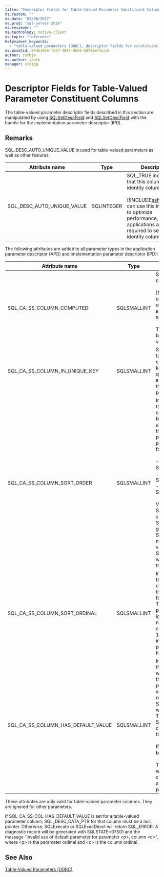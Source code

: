 ```yaml
---
title: "Descriptor Fields for Table-Valued Parameter Constituent Columns | Microsoft Docs"
ms.custom: ""
ms.date: "03/06/2017"
ms.prod: "sql-server-2014"
ms.reviewer: ""
ms.technology: native-client
ms.topic: "reference"
helpviewer_keywords: 
  - "table-valued parameters (ODBC), descriptor fields for constituent columns"
ms.assetid: 944b3968-fd47-4847-98d6-b87e8ef2acdc
author: rothja
ms.author: jroth
manager: craigg
---
```

# Descriptor Fields for Table-Valued Parameter Constituent Columns
  The table-valued parameter descriptor fields described in this section are manipulated by using [SQLSetDescField](../native-client-odbc-api/sqlsetdescfield.md) and [SQLSetDescField](../native-client-odbc-api/sqlsetdescfield.md) with the handle for the implementation parameter descriptor (IPD).  
  
## Remarks  
 SQL_DESC_AUTO_UNIQUE_VALUE is used for table-valued parameters as well as other features.  
  
|Attribute name|Type|Description|  
|--------------------|----------|-----------------|  
|SQL_DESC_AUTO_UNIQUE_VALUE|SQLINTEGER|SQL_TRUE indicates that this column is an identity column.<br /><br /> [!INCLUDE[ssNoVersion](../../includes/ssnoversion-md.md)] can use this information to optimize performance, but applications are not required to set it for identity columns.|  
  
 The following attributes are added to all parameter types in the application parameter descriptor (APD) and implementation parameter descriptor (IPD):  
  
|Attribute name|Type|Description|  
|--------------------|----------|-----------------|  
|SQL_CA_SS_COLUMN_COMPUTED|SQLSMALLINT|SQL_TRUE indicates that this column is computed.<br /><br /> [!INCLUDE[ssNoVersion](../../includes/ssnoversion-md.md)] can use this information to optimize performance, but applications are not required to set it for computed columns.<br /><br /> This attribute is ignored for bindings that are not table-valued parameter columns.|  
|SQL_CA_SS_COLUMN_IN_UNIQUE_KEY|SQLSMALLINT|SQL_TRUE indicates that a table-valued parameter column participates in a unique key. This can result in better query performance. This attribute is ignored for bindings that are not table-valued parameter columns.|  
|SQL_CA_SS_COLUMN_SORT_ORDER|SQLSMALLINT|Indicates the sort order of a table-valued parameter column. This can result in better query performance. This attribute is ignored for bindings that are not table-valued parameter columns. The possible values are the following:<br /><br /> -   SQL_SS_ASCENDING_ORDER<br />-   SQL_SS_DESCENDING_ORDER<br />-   SQL_SS_ORDER_UNSPECIFIED<br /><br /> Values other than SQL_SS_ASCENDING_ORDER and SQL_SS_DESCENDING_ORDER generate an error with SQLSTATE HY024 and message 'Invalid attribute value' and are treated as SQL_SS_ORDER_UNSPECIFIED, which is the default value for this attribute.|  
|SQL_CA_SS_COLUMN_SORT_ORDINAL|SQLSMALLINT|Indicates the ordinal of a table-valued parameter column in the set of columns that define the overall ordering for a table-valued parameter. This can result in better query performance. This attribute is ignored for bindings that are not table-valued parameter columns. Sort ordinals start at 1. A value of 0, the default, indicates that a table-valued parameter column does not have column ordering.|  
|SQL_CA_SS_COLUMN_HAS_DEFAULT_VALUE|SQLSMALLINT|Indicates whether all rows in the table-valued parameter will have the default value for this column. For table-valued parameters, it is not possible to select the default value on a row-by-row basis. A value of SQL_FALSE indicates that rows will have non-default values. This is the default. A value of SQL_TRUE indicates that this column will have default values for all rows.<br /><br /> If set to SQL_TRUE, no data will be sent to the server.<br /><br /> This field can also be used with identity or computed columns if the column values are not required for server processing.|  
  
 These attributes are only valid for table-valued parameter columns. They are ignored for other parameters.  
  
 If SQL_CA_SS_COL_HAS_DEFAULT_VALUE is set for a table-valued parameter column, SQL_DESC_DATA_PTR for that column must be a null pointer. Otherwise, SQLExecute or SQLExecDirect will return SQL_ERROR. A diagnostic record will be generated with SQLSTATE=07S01 and the message "Invalid use of default parameter for parameter \<p>, column \<c>", where \<p> is the parameter ordinal and \<c> is the column ordinal.  
  
## See Also  
 [Table-Valued Parameters &#40;ODBC&#41;](table-valued-parameters-odbc.md)  
  
  
